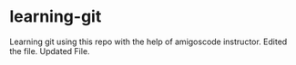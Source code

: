# learning-git

Learning git using this repo with the help of amigoscode instructor.
Edited the file.
Updated File.
